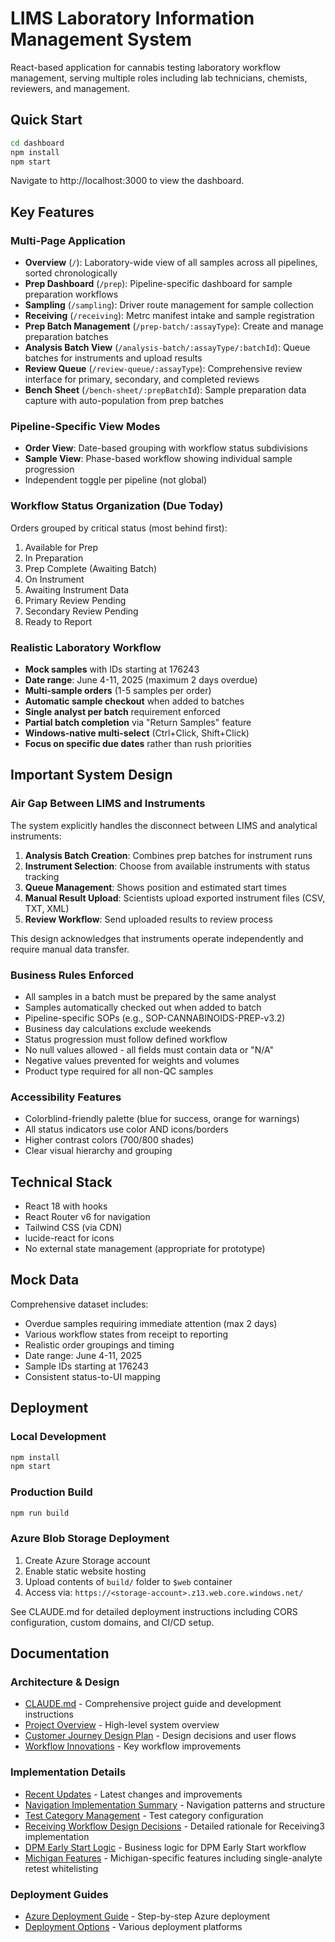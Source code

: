 # LIMS Laboratory Information Management System

React-based application for cannabis testing laboratory workflow management, serving multiple roles including lab technicians, chemists, reviewers, and management.

## Quick Start

```bash
cd dashboard
npm install
npm start
```

Navigate to http://localhost:3000 to view the dashboard.

## Key Features

### Multi-Page Application
- **Overview** (`/`): Laboratory-wide view of all samples across all pipelines, sorted chronologically
- **Prep Dashboard** (`/prep`): Pipeline-specific dashboard for sample preparation workflows
- **Sampling** (`/sampling`): Driver route management for sample collection
- **Receiving** (`/receiving`): Metrc manifest intake and sample registration
- **Prep Batch Management** (`/prep-batch/:assayType`): Create and manage preparation batches
- **Analysis Batch View** (`/analysis-batch/:assayType/:batchId`): Queue batches for instruments and upload results
- **Review Queue** (`/review-queue/:assayType`): Comprehensive review interface for primary, secondary, and completed reviews
- **Bench Sheet** (`/bench-sheet/:prepBatchId`): Sample preparation data capture with auto-population from prep batches

### Pipeline-Specific View Modes
- **Order View**: Date-based grouping with workflow status subdivisions
- **Sample View**: Phase-based workflow showing individual sample progression
- Independent toggle per pipeline (not global)

### Workflow Status Organization (Due Today)
Orders grouped by critical status (most behind first):
1. Available for Prep
2. In Preparation
3. Prep Complete (Awaiting Batch)
4. On Instrument
5. Awaiting Instrument Data
6. Primary Review Pending
7. Secondary Review Pending
8. Ready to Report

### Realistic Laboratory Workflow
- **Mock samples** with IDs starting at 176243
- **Date range**: June 4-11, 2025 (maximum 2 days overdue)
- **Multi-sample orders** (1-5 samples per order)
- **Automatic sample checkout** when added to batches
- **Single analyst per batch** requirement enforced
- **Partial batch completion** via "Return Samples" feature
- **Windows-native multi-select** (Ctrl+Click, Shift+Click)
- **Focus on specific due dates** rather than rush priorities

## Important System Design

### Air Gap Between LIMS and Instruments
The system explicitly handles the disconnect between LIMS and analytical instruments:

1. **Analysis Batch Creation**: Combines prep batches for instrument runs
2. **Instrument Selection**: Choose from available instruments with status tracking
3. **Queue Management**: Shows position and estimated start times
4. **Manual Result Upload**: Scientists upload exported instrument files (CSV, TXT, XML)
5. **Review Workflow**: Send uploaded results to review process

This design acknowledges that instruments operate independently and require manual data transfer.

### Business Rules Enforced
- All samples in a batch must be prepared by the same analyst
- Samples automatically checked out when added to batch
- Pipeline-specific SOPs (e.g., SOP-CANNABINOIDS-PREP-v3.2)
- Business day calculations exclude weekends
- Status progression must follow defined workflow
- No null values allowed - all fields must contain data or "N/A"
- Negative values prevented for weights and volumes
- Product type required for all non-QC samples

### Accessibility Features
- Colorblind-friendly palette (blue for success, orange for warnings)
- All status indicators use color AND icons/borders
- Higher contrast colors (700/800 shades)
- Clear visual hierarchy and grouping

## Technical Stack
- React 18 with hooks
- React Router v6 for navigation
- Tailwind CSS (via CDN)
- lucide-react for icons
- No external state management (appropriate for prototype)

## Mock Data
Comprehensive dataset includes:
- Overdue samples requiring immediate attention (max 2 days)
- Various workflow states from receipt to reporting
- Realistic order groupings and timing
- Date range: June 4-11, 2025
- Sample IDs starting at 176243
- Consistent status-to-UI mapping

## Deployment

### Local Development
```bash
npm install
npm start
```

### Production Build
```bash
npm run build
```

### Azure Blob Storage Deployment
1. Create Azure Storage account
2. Enable static website hosting
3. Upload contents of `build/` folder to `$web` container
4. Access via: `https://<storage-account>.z13.web.core.windows.net/`

See CLAUDE.md for detailed deployment instructions including CORS configuration, custom domains, and CI/CD setup.

## Documentation

### Architecture & Design
- [CLAUDE.md](CLAUDE.md) - Comprehensive project guide and development instructions
- [Project Overview](../ProjectOverview.md) - High-level system overview
- [Customer Journey Design Plan](../CustJourneyDesignPlan.md) - Design decisions and user flows
- [Workflow Innovations](../WorkflowInnovations.md) - Key workflow improvements

### Implementation Details
- [Recent Updates](RECENT_UPDATES_JUNE_2025.md) - Latest changes and improvements
- [Navigation Implementation Summary](NAVIGATION_IMPLEMENTATION_SUMMARY.md) - Navigation patterns and structure
- [Test Category Management](TEST_CATEGORY_MANAGEMENT.md) - Test category configuration
- [Receiving Workflow Design Decisions](RECEIVING_WORKFLOW_DESIGN_DECISIONS.md) - Detailed rationale for Receiving3 implementation
- [DPM Early Start Logic](DPM_EARLY_START_LOGIC.md) - Business logic for DPM Early Start workflow
- [Michigan Features](MICHIGAN_FEATURES.md) - Michigan-specific features including single-analyte retest whitelisting

### Deployment Guides
- [Azure Deployment Guide](AZURE_DEPLOYMENT_GUIDE.md) - Step-by-step Azure deployment
- [Deployment Options](DEPLOYMENT_OPTIONS.md) - Various deployment platforms